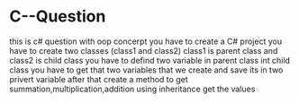 # C--Question
this is c# question with oop concerpt
you have to create a C# project 
you have to create two classes (class1 and class2)
class1 is parent class and class2 is child class 
you have to defind two variable in parent class 
int child class you have to get that two variables that we create and save its in two privert variable
after that create a method to get summation,multiplication,addition 
using inheritance get the values 
